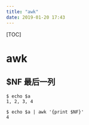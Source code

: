 ```yaml
---
title: "awk"
date: 2019-01-20 17:43
---
```



[TOC]



# awk



## \$NF 最后一列

```
$ echo $a
1, 2, 3, 4

$ echo $a | awk '{print $NF}'
4
```



